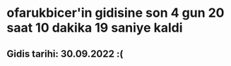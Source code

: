 # ofarukbicer'in gidisine son 4 gun 20 saat 10 dakika 19 saniye kaldi

## Gidis tarihi: 30.09.2022 :(